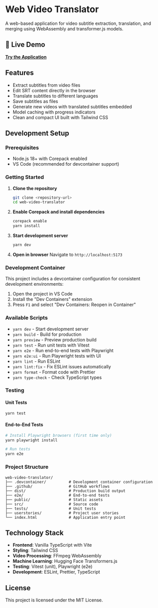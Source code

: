 # Web Video Translator

A web-based application for video subtitle extraction, translation, and merging using WebAssembly and transformer.js models.

## 🚀 Live Demo

**[Try the Application](https://maye-msft.github.io/web-video-translator/)**

## Features

- Extract subtitles from video files
- Edit SRT content directly in the browser
- Translate subtitles to different languages
- Save subtitles as files
- Generate new videos with translated subtitles embedded
- Model caching with progress indicators
- Clean and compact UI built with Tailwind CSS

## Development Setup

### Prerequisites

- Node.js 18+ with Corepack enabled
- VS Code (recommended for devcontainer support)

### Getting Started

1. **Clone the repository**
   ```bash
   git clone <repository-url>
   cd web-video-translator
   ```

2. **Enable Corepack and install dependencies**
   ```bash
   corepack enable
   yarn install
   ```

3. **Start development server**
   ```bash
   yarn dev
   ```

4. **Open in browser**
   Navigate to `http://localhost:5173`

### Development Container

This project includes a devcontainer configuration for consistent development environments:

1. Open the project in VS Code
2. Install the "Dev Containers" extension
3. Press `F1` and select "Dev Containers: Reopen in Container"

### Available Scripts

- `yarn dev` - Start development server
- `yarn build` - Build for production
- `yarn preview` - Preview production build
- `yarn test` - Run unit tests with Vitest
- `yarn e2e` - Run end-to-end tests with Playwright
- `yarn e2e:ui` - Run Playwright tests with UI
- `yarn lint` - Run ESLint
- `yarn lint:fix` - Fix ESLint issues automatically
- `yarn format` - Format code with Prettier
- `yarn type-check` - Check TypeScript types

### Testing

#### Unit Tests
```bash
yarn test
```

#### End-to-End Tests
```bash
# Install Playwright browsers (first time only)
yarn playwright install

# Run tests
yarn e2e
```

### Project Structure

```
web-video-translator/
├── .devcontainer/          # Development container configuration
├── .github/                # GitHub workflows
├── dist/                   # Production build output
├── e2e/                    # End-to-end tests
├── public/                 # Static assets
├── src/                    # Source code
├── tests/                  # Unit tests
├── userstories/            # Project user stories
└── index.html              # Application entry point
```

## Technology Stack

- **Frontend**: Vanilla TypeScript with Vite
- **Styling**: Tailwind CSS
- **Video Processing**: FFmpeg WebAssembly
- **Machine Learning**: Hugging Face Transformers.js
- **Testing**: Vitest (unit), Playwright (e2e)
- **Development**: ESLint, Prettier, TypeScript

## License

This project is licensed under the MIT License.